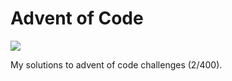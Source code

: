 # Advent of Code

![](https://geps.dev/progress/0)

My solutions to advent of code challenges (2/400).
